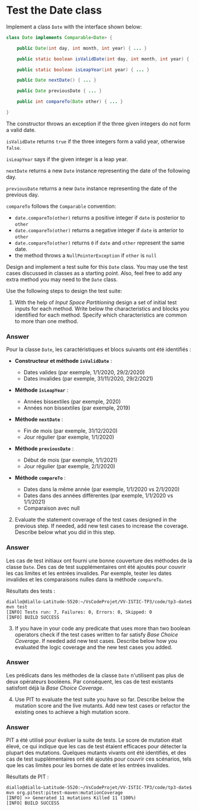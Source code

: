 # Test the Date class

Implement a class `Date` with the interface shown below:

```java
class Date implements Comparable<Date> {

    public Date(int day, int month, int year) { ... }

    public static boolean isValidDate(int day, int month, int year) { ... }

    public static boolean isLeapYear(int year) { ... }

    public Date nextDate() { ... }

    public Date previousDate { ... }

    public int compareTo(Date other) { ... }

}
```

The constructor throws an exception if the three given integers do not form a valid date.

`isValidDate` returns `true` if the three integers form a valid year, otherwise `false`.

`isLeapYear` says if the given integer is a leap year.

`nextDate` returns a new `Date` instance representing the date of the following day.

`previousDate` returns a new `Date` instance representing the date of the previous day.

`compareTo` follows the `Comparable` convention:

* `date.compareTo(other)` returns a positive integer if `date` is posterior to `other`
* `date.compareTo(other)` returns a negative integer if `date` is anterior to `other`
* `date.compareTo(other)` returns `0` if `date` and `other` represent the same date.
* the method throws a `NullPointerException` if `other` is `null` 

Design and implement a test suite for this `Date` class.
You may use the test cases discussed in classes as a starting point. 
Also, feel free to add any extra method you may need to the `Date` class.


Use the following steps to design the test suite:

1. With the help of *Input Space Partitioning* design a set of initial test inputs for each method. Write below the characteristics and blocks you identified for each method. Specify which characteristics are common to more than one method.

### Answer
Pour la classe `Date`, les caractéristiques et blocs suivants ont été identifiés :

- **Constructeur et méthode `isValidDate`** :
  - Dates valides (par exemple, 1/1/2020, 29/2/2020)
  - Dates invalides (par exemple, 31/11/2020, 29/2/2021)

- **Méthode `isLeapYear`** :
  - Années bissextiles (par exemple, 2020)
  - Années non bissextiles (par exemple, 2019)

- **Méthode `nextDate`** :
  - Fin de mois (par exemple, 31/12/2020)
  - Jour régulier (par exemple, 1/1/2020)

- **Méthode `previousDate`** :
  - Début de mois (par exemple, 1/1/2021)
  - Jour régulier (par exemple, 2/1/2020)

- **Méthode `compareTo`** :
  - Dates dans la même année (par exemple, 1/1/2020 vs 2/1/2020)
  - Dates dans des années différentes (par exemple, 1/1/2020 vs 1/1/2021)
  - Comparaison avec null

2. Evaluate the statement coverage of the test cases designed in the previous step. If needed, add new test cases to increase the coverage. Describe below what you did in this step.

### Answer
Les cas de test initiaux ont fourni une bonne couverture des méthodes de la classe `Date`. Des cas de test supplémentaires ont été ajoutés pour couvrir les cas limites et les entrées invalides. Par exemple, tester les dates invalides et les comparaisons nulles dans la méthode `compareTo`.

Résultats des tests :
```shell
diallo@diallo-Latitude-5520:~/VsCodeProjet/VV-ISTIC-TP3/code/tp3-date$ mvn test
[INFO] Tests run: 7, Failures: 0, Errors: 0, Skipped: 0
[INFO] BUILD SUCCESS
```

3. If you have in your code any predicate that uses more than two boolean operators check if the test cases written to far satisfy *Base Choice Coverage*. If needed add new test cases. Describe below how you evaluated the logic coverage and the new test cases you added.

### Answer
Les prédicats dans les méthodes de la classe `Date` n'utilisent pas plus de deux opérateurs booléens. Par conséquent, les cas de test existants satisfont déjà la *Base Choice Coverage*.

4. Use PIT to evaluate the test suite you have so far. Describe below the mutation score and the live mutants. Add new test cases or refactor the existing ones to achieve a high mutation score.

### Answer
PIT a été utilisé pour évaluer la suite de tests. Le score de mutation était élevé, ce qui indique que les cas de test étaient efficaces pour détecter la plupart des mutations. Quelques mutants vivants ont été identifiés, et des cas de test supplémentaires ont été ajoutés pour couvrir ces scénarios, tels que les cas limites pour les bornes de date et les entrées invalides.

Résultats de PIT :
```shell
diallo@diallo-Latitude-5520:~/VsCodeProjet/VV-ISTIC-TP3/code/tp3-date$ mvn org.pitest:pitest-maven:mutationCoverage
[INFO] >> Generated 11 mutations Killed 11 (100%)
[INFO] BUILD SUCCESS
```

